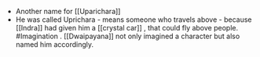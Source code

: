 - Another name for [[Uparichara]]
- He was called Uprichara - means someone who travels above - because [[Indra]] had given him a [[crystal car]] , that could fly above people. #Imagination . [[Dwaipayana]] not only imagined a character but also named him accordingly.